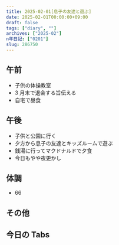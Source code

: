 ```yaml
---
title: 2025-02-01[息子の友達と遊ぶ]
date: 2025-02-01T00:00:00+09:00
draft: false
tags: ["diary", ""]
archives: ["2025-02"]
n年日記: ["0201"]
slug: 286750
---
```


## 午前

- 子供の体操教室
- 3 月末で退会する旨伝える
- 自宅で昼食

## 午後

- 子供と公園に行く
- 夕方から息子の友達とキッズルームで遊ぶ
- 銭湯に行ってマクドナルドで夕食
- 今日もやや夜更かし

## 体調

- 66

## その他

## 今日の Tabs
